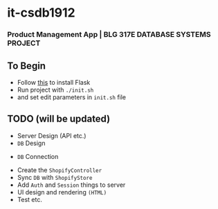 # it-csdb1912

### Product Management App | BLG 317E DATABASE SYSTEMS PROJECT

## To Begin

- Follow [this](https://flask.palletsprojects.com/en/1.1.x/installation/) to install Flask
- Run project with  ```./init.sh``` 
- and set edit parameters in  ```init.sh``` file


## TODO (will be updated)
- Server Design (API etc.)
- ```DB``` Design
+ ```DB``` Connection
- Create the ```ShopifyController```
- Sync ```DB``` with ```ShopifyStore```
- Add ```Auth``` and ```Session``` things to server
- UI design and rendering ```(HTML)```
- Test etc.
